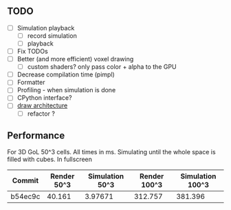 ## TODO

- [ ] Simulation playback
    - [ ] record simulation
    - [ ] playback
- [ ] Fix TODOs
- [ ] Better (and more efficient) voxel drawing
    - [ ] custom shaders? only pass color + alpha to the GPU
- [ ] Decrease compilation time (pimpl)
- [ ] Formatter
- [ ] Profiling - when simulation is done
- [ ] CPython interface?
- [ ] [draw architecture](https://plantuml.com/component-diagram)
    - [ ] refactor ?

## Performance

For 3D GoL 50^3 cells. All times in ms. Simulating until the whole space is filled with cubes. In fullscreen

| Commit  | Render 50^3 | Simulation 50^3 | Render 100^3 | Simulation 100^3 |
| ---     | ---         | ---             | ---          | ---              |
| b54ec9c | 40.161      | 3.97671         | 312.757      | 381.396          | 
